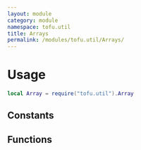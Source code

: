 ```yaml
---
layout: module
category: module
namespace: tofu.util
title: Arrays
permalink: /modules/tofu.util/Arrays/
---
```

# Usage

```lua
local Array = require("tofu.util").Array
```

## Constants

## Functions
